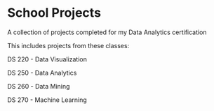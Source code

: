 # School Projects
A collection of projects completed for my Data Analytics certification

This includes projects from these classes:

  DS 220 - Data Visualization
  
  DS 250 - Data Analytics
  
  DS 260 - Data Mining
  
  DS 270 - Machine Learning

